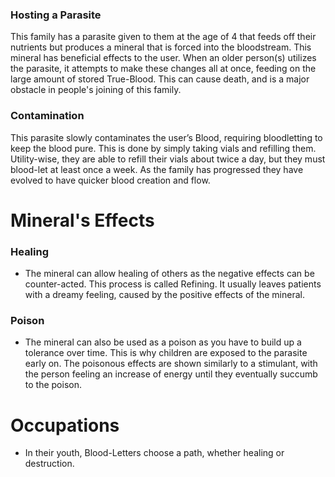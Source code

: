 ### Hosting a Parasite

This family has a parasite given to them at the age of 4 that feeds off their nutrients but produces a mineral that is forced into the bloodstream. This mineral has beneficial effects to the user. When an older person(s) utilizes the parasite, it attempts to make these changes all at once, feeding on the large amount of stored True-Blood. This can cause death, and is a major obstacle in people's joining of this family.

### Contamination

This parasite slowly contaminates the user’s Blood, requiring bloodletting to keep the blood pure. This is done by simply taking vials and refilling them. Utility-wise, they are able to refill their vials about twice a day, but they must blood-let at least once a week. As the family has progressed they have evolved to have quicker blood creation and flow.

# Mineral's Effects

### Healing

- The mineral can allow healing of others as the negative effects can be counter-acted. This process is called Refining. It usually leaves patients with a dreamy feeling, caused by the positive effects of the mineral.

### Poison

- The mineral can also be used as a poison as you have to build up a tolerance over time. This is why children are exposed to the parasite early on. The poisonous effects are shown similarly to a stimulant, with the person feeling an increase of energy until they eventually succumb to the poison.

# Occupations

- In their youth, Blood-Letters choose a path, whether healing or destruction.
